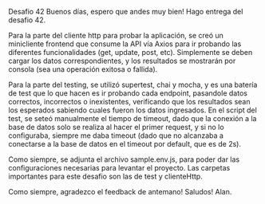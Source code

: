 Desafio 42
Buenos días, espero que andes muy bien! Hago entrega del desafio 42.

Para la parte del cliente http para probar la aplicación, se creó un minicliente frontend que consume la API vía Axios para ir probando las diferentes funcionalidades (get, update, post, etc). Simplemente se deben cargar los datos correspondientes, y los resultados se mostrarán por consola (sea una operación exitosa o fallida).

Para la parte del testing, se utilizó supertest, chai y mocha, y es una batería de test que lo que hacen es ir probando cada endpoint, pasandole datos correctos, incorrectos o inexistentes, verificando que los resultados sean los esperados sabiendo cuales fueron los datos ingresados. En el script del test, se seteó manualmente el tiempo de timeout, dado que la conexión a la base de datos solo se realiza al hacer el primer request, y si no lo configuraba, siempre me daba timeout (dado que no alcanzaba a conectarse a la base de datos en el timeout por default, que es de 2s).

Como siempre, se adjunta el archivo sample.env.js, para poder dar las configuraciones necesarias para levantar el proyecto. Las carpetas importantes para este desafio son las de test y clienteHttp.

Como siempre, agradezco el feedback de antemano! Saludos! Alan.